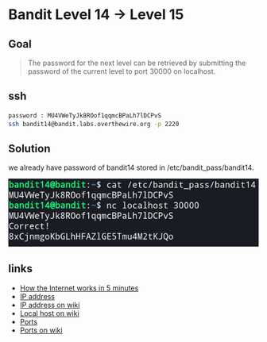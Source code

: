 # Bandit Level 14 → Level 15


## Goal
> The password for the next level can be retrieved by submitting the password of the current level to port 30000 on localhost.


## ssh
```bash
password : MU4VWeTyJk8ROof1qqmcBPaLh7lDCPvS
ssh bandit14@bandit.labs.overthewire.org -p 2220
```


## Solution
we already have password of bandit14 stored in /etc/bandit_pass/bandit14.

![level 14](/image/level14.png)


## links
- [How the Internet works in 5 minutes](https://www.youtube.com/watch?v=7_LPdttKXPc)
- [IP address](https://computer.howstuffworks.com/web-server5.htm)
- [IP address on wiki](https://en.wikipedia.org/wiki/IP_address)
- [Local host on wiki](https://en.wikipedia.org/wiki/Localhost)
- [Ports](https://computer.howstuffworks.com/web-server8.htm)
- [Ports on wiki](https://en.wikipedia.org/wiki/Port_(computer_networking))